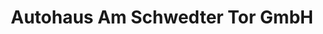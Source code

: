 ---
title: "Autohaus Am Schwedter Tor GmbH"
url: /angermuende/autohaus-am-schwedter-tor-gmbh/
shop: Autohaus
---